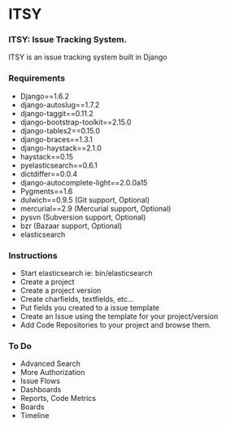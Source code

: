 ITSY
====
### ITSY: Issue Tracking System.

ITSY is an issue tracking system built in Django

### Requirements

- Django==1.6.2
- django-autoslug==1.7.2
- django-taggit==0.11.2
- django-bootstrap-toolkit==2.15.0
- django-tables2==0.15.0
- django-braces==1.3.1
- django-haystack==2.1.0
- haystack==0.15
- pyelasticsearch==0.6.1
- dictdiffer==0.0.4
- django-autocomplete-light==2.0.0a15
- Pygments==1.6
- dulwich==0.9.5 (Git support, Optional)
- mercurial==2.9 (Mercurial support, Optional)
- pysvn          (Subversion support, Optional)
- bzr            (Bazaar support, Optional)
- elasticsearch

### Instructions

- Start elasticsearch ie: bin/elasticsearch
- Create a project
- Create a project version
- Create charfields, textfields, etc...
- Put fields you created to a issue template
- Create an Issue using the template for your project/version
- Add Code Repositories to your project and browse them.


### To Do
- Advanced Search
- More Authorization
- Issue Flows
- Dashboards
- Reports, Code Metrics
- Boards
- Timeline